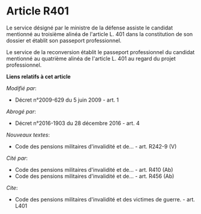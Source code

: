 # Article R401

Le service désigné par le ministre de la défense assiste le candidat mentionné au troisième alinéa de l'article L. 401 dans
la constitution de son dossier et établit son passeport professionnel. 

Le service de la reconversion établit le passeport professionnel du candidat mentionné au quatrième alinéa de l'article L.
401 au regard du projet professionnel.

**Liens relatifs à cet article**

_Modifié par_:

  - Décret n°2009-629 du 5 juin 2009 - art. 1

_Abrogé par_:

  - Décret n°2016-1903 du 28 décembre 2016 - art. 4

_Nouveaux textes_:

  - Code des pensions militaires d'invalidité et de... - art. R242-9 (V)

_Cité par_:

  - Code des pensions militaires d'invalidité et de... - art. R410 (Ab)
  - Code des pensions militaires d'invalidité et de... - art. R456 (Ab)

_Cite_:

  - Code des pensions militaires d'invalidité et des victimes de guerre. - art. L401
